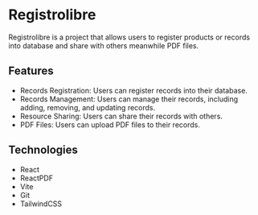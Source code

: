# Registrolibre

Registrolibre is a project that allows users to register products or records into database and share with others meanwhile PDF files.

## Features

- Records Registration: Users can register records into their database.
- Records Management: Users can manage their records, including adding, removing, and updating records.
- Resource Sharing: Users can share their records with others.
- PDF Files: Users can upload PDF files to their records.

## Technologies

- React
- ReactPDF
- Vite
- Git
- TailwindCSS
